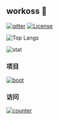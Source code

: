 ## workoss 👋

<!--

**Here are some ideas to get you started:**

🙋‍♀️ A short introduction - what is your organization all about?
🌈 Contribution guidelines - how can the community get involved?
👩‍💻 Useful resources - where can the community find your docs? Is there anything else the community should know?
🍿 Fun facts - what does your team eat for breakfast?
🧙 Remember, you can do mighty things with the power of [Markdown](https://docs.github.com/github/writing-on-github/getting-started-with-writing-and-formatting-on-github/basic-writing-and-formatting-syntax)
-->
[![gitter](https://badges.gitter.im/workoss/community.svg)](https://gitter.im/workoss/boot?utm_source=badge&utm_medium=badge&utm_campaign=pr-badge)
[![License](https://img.shields.io/badge/license-Apache%202-4EB1BA.svg)](https://www.apache.org/licenses/LICENSE-2.0.html)

![Top Langs](https://github-readme-stats.vercel.app/api/top-langs/?username=ossworker&show_icons=true&icon_color=CE1D2D&text_color=718096&bg_color=ffffff&hide_title=[]&layout=compact&card_width=400)

![stat](https://github-readme-stats.vercel.app/api?username=ossworker&show_icons=true&icon_color=CE1D2D&text_color=718096&bg_color=ffffff&card_width=400)

### 项目

[![boot](https://github-readme-stats.vercel.app/api/pin/?username=ossworker&repo=boot&card_width=300)](https://github.com/workoss/boot)


### 访问
[![counter](https://profile-counter.glitch.me/workoss/count.svg)](https://github.com/workoss)






